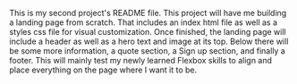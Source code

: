 This is my second project's README file.
This project will have me building a landing page from scratch. That includes an index html file as well as a styles css file for visual customization.
Once finished, the landing page will include a header as well as a hero text and image at its top. Below there will be some more information, a quote section, a Sign up section, and finally a footer.
This will mainly test my newly learned Flexbox skills to align and place everything on the page where I want it to be.